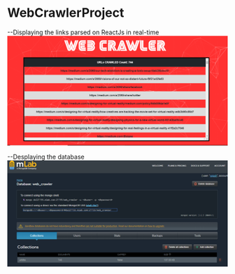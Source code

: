 # WebCrawlerProject

--Displaying the links parsed on ReactJs in real-time
![alt text](https://github.com/YajashJhamb/WebCrawlerProject/blob/master/images/img1.PNG)

--Desplaying the database
![alt text](https://github.com/YajashJhamb/WebCrawlerProject/blob/master/images/img2.PNG)
